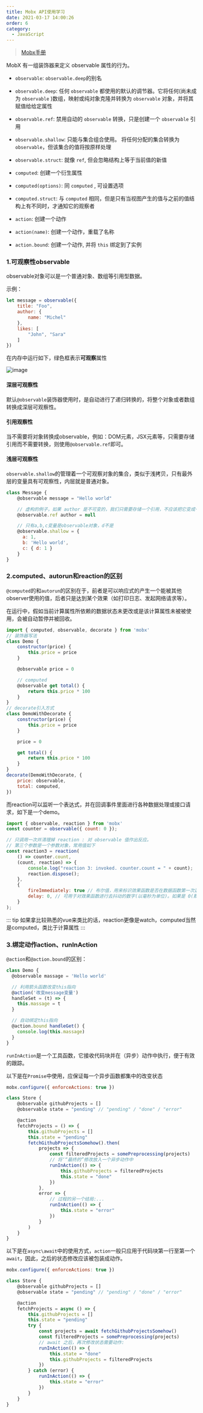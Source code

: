 ```yaml
---
title: Mobx API使用学习
date: 2021-03-17 14:00:26
order: 6
category: 
  - JavaScript
---
```


> [Mobx手册](https://cn.mobx.js.org/)

MobX 有一组装饰器来定义 observable 属性的行为。

* `observable`: `observable.deep`的别名
* `observable.deep`: 任何 `observable` 都使用的默认的调节器。它将任何(尚未成为 `observable` )数组，映射或纯对象克隆并转换为 `observable` 对象，并将其赋值给给定属性
* `observable.ref`: 禁用自动的 `observable` 转换，只是创建一个 `observable` 引用
* `observable.shallow`: 只能与集合组合使用。 将任何分配的集合转换为 `observable`，但该集合的值将按原样处理
* `observable.struct`: 就像 `ref`, 但会忽略结构上等于当前值的新值
  
* `computed`: 创建一个衍生属性
* `computed(options)`: 同 `computed` , 可设置选项
* `computed.struct`: 与 `computed` 相同，但是只有当视图产生的值与之前的值结构上有不同时，才通知它的观察者
  
* `action`: 创建一个动作
* `action(name)`: 创建一个动作，重载了名称
* `action.bound`: 创建一个动作, 并将 `this` 绑定到了实例

### 1.可观察性observable

observable对象可以是一个普通对象、数组等引用型数据。

示例：

```js
let message = observable({
    title: "Foo",
    author: {
        name: "Michel"
    },
    likes: [
        "John", "Sara"
    ]
})
```

在内存中运行如下，绿色框表示**可观察**属性

![image](https://cn.mobx.js.org/images/observed-refs.png)

#### 深层可观察性

默认`@observable`装饰器使用时，是自动进行了递归转换的，将整个对象或者数组转换成深层可观察性。

#### 引用观察性

当不需要将对象转换成observable，例如：DOM元素，JSX元素等，只需要存储引用而不需要转换，则使用`@observable.ref`即可。

#### 浅层可观察性

`observable.shallow`的管理着一个可观察对象的集合，类似于浅拷贝，只有最外层的变量具有可观察性，内层就是普通对象。

```js
class Message {
    @observable message = "Hello world"

    // 虚构的例子，如果 author 是不可变的，我们只需要存储一个引用，不应该把它变成一个可变的 observable 对象
    @observable.ref author = null

    // 只有a,b,c变量是observable对象，d不是
    @observable.shallow = {
      a: 1,
      b: 'Hello world',
      c: { d: 1 }
    }
}
```

### 2.computed、autorun和reaction的区别

`@computed`的和`autorun`的区别在于，前者是可以响应式的产生一个能被其他observer使用的值，后者只是达到某个效果（如打印日志、发起网络请求等）。

在运行中，假如当前计算属性所依赖的数据状态未更改或是该计算属性未被被使用，会被自动暂停并被回收。

```js
import { computed, observable, decorate } from 'mobx'
// 装饰器写法
class Demo {
    constructor(price) {
        this.price = price
    }

    @observable price = 0

    // computed
    @observable get total() {
        return this.price * 100
    }
}
// decorate引入方式
class DemoWithDecorate {
    constructor(price) {
        this.price = price
    }

    price = 0

    get total() {
        return this.price * 100
    }
}
decorate(DemoWithDecorate, {
    price: observable,
    total: computed,
})
```

而reaction可以监听一个表达式，并在回调事件里面进行各种数据处理或接口请求，如下是一个demo。

```js
import { observable, reaction } from 'mobx'
const counter = observable({ count: 0 });

// 只调用一次并清理掉 reaction : 对 observable 值作出反应。
// 第三个参数是一个参数对象，常用值如下
const reaction3 = reaction(
    () => counter.count,
    (count, reaction) => {
        console.log("reaction 3: invoked. counter.count = " + count);
        reaction.dispose();
    },
    {
        fireImmediately: true // 布尔值，用来标识效果函数是否在数据函数第一次运行后立即触发。默认值是 false
        delay: 0, // 可用于对效果函数进行去抖动的数字(以毫秒为单位)。如果是 0(默认值) 的话，那么不会进行去抖
    }
);
```

::: tip
如果拿比较熟悉的vue来类比的话，reaction更像是watch，computed当然是computed，类比于计算属性
:::

### 3.绑定动作action、runInAction

`@action`和`@action.bound`的区别：

```js
class Demo {
  @observable massage = 'Hello world'

  // 利用箭头函数改变this指向
  @action('改变message变量')
  handleSet = (t) => {
    this.massage = t
  }

  // 自动绑定this指向
  @action.bound handleGet() {
    console.log(this.massage)
  }
}
```

`runInAction`是一个工具函数，它接收代码块并在（异步）动作中执行，便于有效的跟踪。

以下是在`Promise`中使用，应保证每一个异步函数都集中的改变状态

```js
mobx.configure({ enforceActions: true })

class Store {
    @observable githubProjects = []
    @observable state = "pending" // "pending" / "done" / "error"

    @action
    fetchProjects = () => {
        this.githubProjects = []
        this.state = "pending"
        fetchGithubProjectsSomehow().then(
            projects => {
                const filteredProjects = somePreprocessing(projects)
                // 将‘“最终的”修改放入一个异步动作中
                runInAction(() => {
                    this.githubProjects = filteredProjects
                    this.state = "done"
                })
            },
            error => {
                // 过程的另一个结局:...
                runInAction(() => {
                    this.state = "error"
                })
            }
        )
    }
}
```

以下是在`async\await`中的使用方式，`action`一般只应用于代码块第一行至第一个`await`，因此，之后的状态修改应该被包装成动作。

```js
mobx.configure({ enforceActions: true })

class Store {
    @observable githubProjects = []
    @observable state = "pending" // "pending" / "done" / "error"

    @action
    fetchProjects = async () => {
        this.githubProjects = []
        this.state = "pending"
        try {
            const projects = await fetchGithubProjectsSomehow()
            const filteredProjects = somePreprocessing(projects)
            // await 之后，再次修改状态需要动作:
            runInAction(() => {
                this.state = "done"
                this.githubProjects = filteredProjects
            })
        } catch (error) {
            runInAction(() => {
                this.state = "error"
            })
        }
    }
}
```
